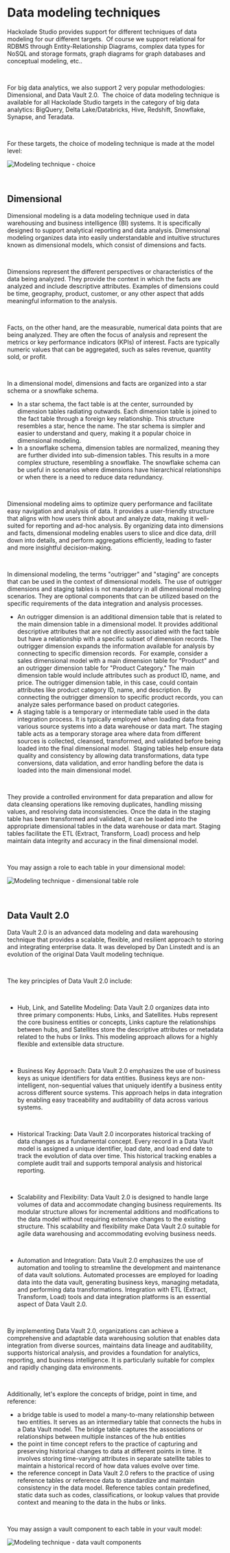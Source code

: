 # Data modeling techniques

Hackolade Studio provides support for different techniques of data modeling for our different targets.&nbsp; Of course we support relational for RDBMS through Entity-Relationship Diagrams, complex data types for NoSQL and storage formats, graph diagrams for graph databases and conceptual modeling, etc.. &nbsp;

&nbsp;

For big data analytics, we also support 2 very popular methodologies: Dimensional, and Data Vault 2.0.&nbsp; The choice of data modeling technique is available for all Hackolade Studio targets in the category of big data analytics: BigQuery, Delta Lake/Databricks, Hive, Redshift, Snowflake, Synapse, and Teradata.

&nbsp;

For these targets, the choice of modeling technique is made at the model level:

![Modeling technique - choice](<lib/Modeling technique - choice.png>)

&nbsp;

## Dimensional

Dimensional modeling is a data modeling technique used in data warehousing and business intelligence (BI) systems. It is specifically designed to support analytical reporting and data analysis. Dimensional modeling organizes data into easily understandable and intuitive structures known as dimensional models, which consist of dimensions and facts.

&nbsp;

Dimensions represent the different perspectives or characteristics of the data being analyzed. They provide the context in which the facts are analyzed and include descriptive attributes. Examples of dimensions could be time, geography, product, customer, or any other aspect that adds meaningful information to the analysis.

&nbsp;

Facts, on the other hand, are the measurable, numerical data points that are being analyzed. They are often the focus of analysis and represent the metrics or key performance indicators (KPIs) of interest. Facts are typically numeric values that can be aggregated, such as sales revenue, quantity sold, or profit.

&nbsp;

In a dimensional model, dimensions and facts are organized into a star schema or a snowflake schema.&nbsp;

* In a star schema, the fact table is at the center, surrounded by dimension tables radiating outwards. Each dimension table is joined to the fact table through a foreign key relationship. This structure resembles a star, hence the name. The star schema is simpler and easier to understand and query, making it a popular choice in dimensional modeling.
* In a snowflake schema, dimension tables are normalized, meaning they are further divided into sub-dimension tables. This results in a more complex structure, resembling a snowflake. The snowflake schema can be useful in scenarios where dimensions have hierarchical relationships or when there is a need to reduce data redundancy.

&nbsp;

Dimensional modeling aims to optimize query performance and facilitate easy navigation and analysis of data. It provides a user-friendly structure that aligns with how users think about and analyze data, making it well-suited for reporting and ad-hoc analysis. By organizing data into dimensions and facts, dimensional modeling enables users to slice and dice data, drill down into details, and perform aggregations efficiently, leading to faster and more insightful decision-making.

&nbsp;

In dimensional modeling, the terms "outrigger" and "staging" are concepts that can be used in the context of dimensional models. The use of outrigger dimensions and staging tables is not mandatory in all dimensional modeling scenarios. They are optional components that can be utilized based on the specific requirements of the data integration and analysis processes.

* An outrigger dimension is an additional dimension table that is related to the main dimension table in a dimensional model. It provides additional descriptive attributes that are not directly associated with the fact table but have a relationship with a specific subset of dimension records. The outrigger dimension expands the information available for analysis by connecting to specific dimension records.&nbsp; For example, consider a sales dimensional model with a main dimension table for "Product" and an outrigger dimension table for "Product Category." The main dimension table would include attributes such as product ID, name, and price. The outrigger dimension table, in this case, could contain attributes like product category ID, name, and description. By connecting the outrigger dimension to specific product records, you can analyze sales performance based on product categories.
* A staging table is a temporary or intermediate table used in the data integration process. It is typically employed when loading data from various source systems into a data warehouse or data mart. The staging table acts as a temporary storage area where data from different sources is collected, cleansed, transformed, and validated before being loaded into the final dimensional model.&nbsp; Staging tables help ensure data quality and consistency by allowing data transformations, data type conversions, data validation, and error handling before the data is loaded into the main dimensional model.&nbsp;

&nbsp;

They provide a controlled environment for data preparation and allow for data cleansing operations like removing duplicates, handling missing values, and resolving data inconsistencies. Once the data in the staging table has been transformed and validated, it can be loaded into the appropriate dimensional tables in the data warehouse or data mart. Staging tables facilitate the ETL (Extract, Transform, Load) process and help maintain data integrity and accuracy in the final dimensional model.

&nbsp;

You may assign a role to each table in your dimensional model:

![Modeling technique - dimensional table role](<lib/Modeling technique - dimensional table role.png>)

&nbsp;

## Data Vault 2.0

Data Vault 2.0 is an advanced data modeling and data warehousing technique that provides a scalable, flexible, and resilient approach to storing and integrating enterprise data. It was developed by Dan Linstedt and is an evolution of the original Data Vault modeling technique.

&nbsp;

The key principles of Data Vault 2.0 include:

&nbsp;

* Hub, Link, and Satellite Modeling: Data Vault 2.0 organizes data into three primary components: Hubs, Links, and Satellites. Hubs represent the core business entities or concepts, Links capture the relationships between hubs, and Satellites store the descriptive attributes or metadata related to the hubs or links. This modeling approach allows for a highly flexible and extensible data structure.

&nbsp;

* Business Key Approach: Data Vault 2.0 emphasizes the use of business keys as unique identifiers for data entities. Business keys are non-intelligent, non-sequential values that uniquely identify a business entity across different source systems. This approach helps in data integration by enabling easy traceability and auditability of data across various systems.

&nbsp;

* Historical Tracking: Data Vault 2.0 incorporates historical tracking of data changes as a fundamental concept. Every record in a Data Vault model is assigned a unique identifier, load date, and load end date to track the evolution of data over time. This historical tracking enables a complete audit trail and supports temporal analysis and historical reporting.

&nbsp;

* Scalability and Flexibility: Data Vault 2.0 is designed to handle large volumes of data and accommodate changing business requirements. Its modular structure allows for incremental additions and modifications to the data model without requiring extensive changes to the existing structure. This scalability and flexibility make Data Vault 2.0 suitable for agile data warehousing and accommodating evolving business needs.

&nbsp;

* Automation and Integration: Data Vault 2.0 emphasizes the use of automation and tooling to streamline the development and maintenance of data vault solutions. Automated processes are employed for loading data into the data vault, generating business keys, managing metadata, and performing data transformations. Integration with ETL (Extract, Transform, Load) tools and data integration platforms is an essential aspect of Data Vault 2.0.

&nbsp;

By implementing Data Vault 2.0, organizations can achieve a comprehensive and adaptable data warehousing solution that enables data integration from diverse sources, maintains data lineage and auditability, supports historical analysis, and provides a foundation for analytics, reporting, and business intelligence. It is particularly suitable for complex and rapidly changing data environments.

&nbsp;

Additionally, let's explore the concepts of bridge, point in time, and reference:

* a bridge table is used to model a many-to-many relationship between two entities. It serves as an intermediary table that connects the hubs in a Data Vault model. The bridge table captures the associations or relationships between multiple instances of the hub entities
* the point in time concept refers to the practice of capturing and preserving historical changes to data at different points in time. It involves storing time-varying attributes in separate satellite tables to maintain a historical record of how data values evolve over time.
* the reference concept in Data Vault 2.0 refers to the practice of using reference tables or reference data to standardize and maintain consistency in the data model. Reference tables contain predefined, static data such as codes, classifications, or lookup values that provide context and meaning to the data in the hubs or links.

&nbsp;

You may assign a vault component to each table in your vault model:

![Modeling technique - data vault components](<lib/Modeling technique - data vault components.png>)

&nbsp;


